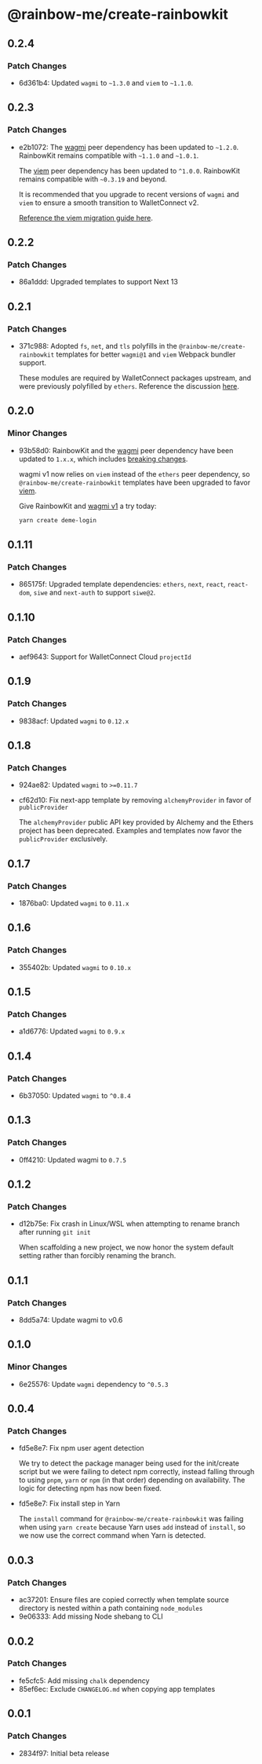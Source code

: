 # @rainbow-me/create-rainbowkit

## 0.2.4

### Patch Changes

- 6d361b4: Updated `wagmi` to `~1.3.0` and `viem` to `~1.1.0`.

## 0.2.3

### Patch Changes

- e2b1072: The [wagmi](https://wagmi.sh) peer dependency has been updated to `~1.2.0`. RainbowKit remains compatible with `~1.1.0` and `~1.0.1`.

  The [viem](https://viem.sh) peer dependency has been updated to `^1.0.0`. RainbowKit remains compatible with `~0.3.19` and beyond.

  It is recommended that you upgrade to recent versions of `wagmi` and `viem` to ensure a smooth transition to WalletConnect v2.

  [Reference the viem migration guide here](https://viem.sh/docs/migration-guide.html#_1-x-x-breaking-changes).

## 0.2.2

### Patch Changes

- 86a1ddd: Upgraded templates to support Next 13

## 0.2.1

### Patch Changes

- 371c988: Adopted `fs`, `net`, and `tls` polyfills in the `@rainbow-me/create-rainbowkit` templates for better `wagmi@1` and `viem` Webpack bundler support.

  These modules are required by WalletConnect packages upstream, and were previously polyfilled by `ethers`. Reference the discussion [here](https://github.com/wagmi-dev/wagmi/issues/2300#issuecomment-1541425648).

## 0.2.0

### Minor Changes

- 93b58d0: RainbowKit and the [wagmi](https://wagmi.sh) peer dependency have been updated to `1.x.x`, which includes [breaking changes](https://wagmi.sh/react/migration-guide#1xx-breaking-changes).

  wagmi v1 now relies on `viem` instead of the `ethers` peer dependency, so `@rainbow-me/create-rainbowkit` templates have been upgraded to favor [viem](https://viem.sh/).

  Give RainbowKit and [wagmi v1](https://wagmi.sh/react/migration-guide#1xx-breaking-changes) a try today:

  ```bash
  yarn create deme-login
  ```

## 0.1.11

### Patch Changes

- 865175f: Upgraded template dependencies: `ethers`, `next`, `react`, `react-dom`, `siwe` and `next-auth` to support `siwe@2`.

## 0.1.10

### Patch Changes

- aef9643: Support for WalletConnect Cloud `projectId`

## 0.1.9

### Patch Changes

- 9838acf: Updated `wagmi` to `0.12.x`

## 0.1.8

### Patch Changes

- 924ae82: Updated `wagmi` to `>=0.11.7`

- cf62d10: Fix next-app template by removing `alchemyProvider` in favor of `publicProvider`

  The `alchemyProvider` public API key provided by Alchemy and the Ethers project has been deprecated. Examples and templates now favor the `publicProvider` exclusively.

## 0.1.7

### Patch Changes

- 1876ba0: Updated `wagmi` to `0.11.x`

## 0.1.6

### Patch Changes

- 355402b: Updated `wagmi` to `0.10.x`

## 0.1.5

### Patch Changes

- a1d6776: Updated `wagmi` to `0.9.x`

## 0.1.4

### Patch Changes

- 6b37050: Updated `wagmi` to `^0.8.4`

## 0.1.3

### Patch Changes

- 0ff4210: Updated wagmi to `0.7.5`

## 0.1.2

### Patch Changes

- d12b75e: Fix crash in Linux/WSL when attempting to rename branch after running `git init`

  When scaffolding a new project, we now honor the system default setting rather than forcibly renaming the branch.

## 0.1.1

### Patch Changes

- 8dd5a74: Update wagmi to v0.6

## 0.1.0

### Minor Changes

- 6e25576: Update `wagmi` dependency to `^0.5.3`

## 0.0.4

### Patch Changes

- fd5e8e7: Fix npm user agent detection

  We try to detect the package manager being used for the init/create script but we were failing to detect npm correctly, instead falling through to using `pnpm`, `yarn` or `npm` (in that order) depending on availability. The logic for detecting npm has now been fixed.

- fd5e8e7: Fix install step in Yarn

  The `install` command for `@rainbow-me/create-rainbowkit` was failing when using `yarn create` because Yarn uses `add` instead of `install`, so we now use the correct command when Yarn is detected.

## 0.0.3

### Patch Changes

- ac37201: Ensure files are copied correctly when template source directory is nested within a path containing `node_modules`
- 9e06333: Add missing Node shebang to CLI

## 0.0.2

### Patch Changes

- fe5cfc5: Add missing `chalk` dependency
- 85ef6ec: Exclude `CHANGELOG.md` when copying app templates

## 0.0.1

### Patch Changes

- 2834f97: Initial beta release
